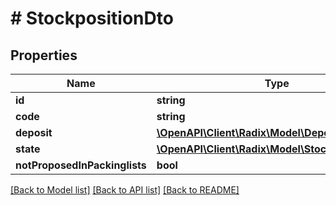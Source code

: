 # # StockpositionDto

## Properties

Name | Type | Description | Notes
------------ | ------------- | ------------- | -------------
**id** | **string** |  | [optional]
**code** | **string** |  | [optional]
**deposit** | [**\OpenAPI\Client\Radix\Model\DepositDto**](DepositDto.md) |  | [optional]
**state** | [**\OpenAPI\Client\Radix\Model\StockpositionState**](StockpositionState.md) |  | [optional]
**notProposedInPackinglists** | **bool** |  | [optional]

[[Back to Model list]](../../README.md#models) [[Back to API list]](../../README.md#endpoints) [[Back to README]](../../README.md)
